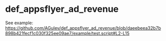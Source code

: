# def_appsflyer_ad_revenue

See example:
https://github.com/AGulev/def_appsflyer_ad_revenue/blob/daeebeea32b7b898b421fecf1c030f325ee09ae7/example/test.script#L2-L15
